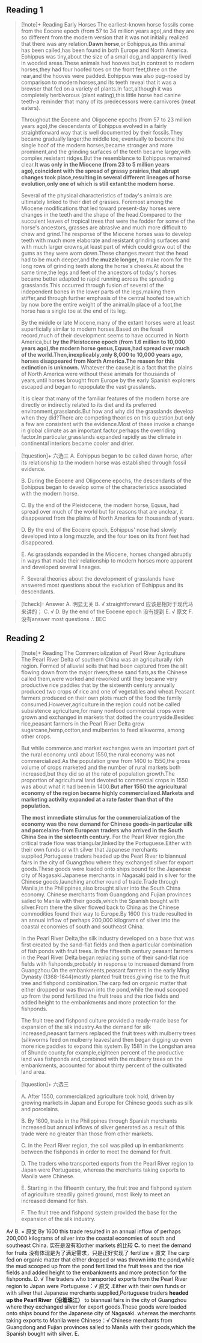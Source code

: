 ## Reading 1

> [!note]+ Reading
> Early Horses
> The earliest-known horse fossils come from the Eocene epoch (from 57 to 34 million years ago),and they are so different from the modern version that it was not initially realized that there was any relation.**Dawn horse**,or Eohippus,as this animal has been called,has been found in both Europe and North America. Eohippus was tiny,about the size of a small dog,and apparently lived in wooded areas.These animals had hooves but,in contrast to modern horses,they had four hoofed toes on the front feet,three on the rear,and the hooves were padded. Eohippus was also pug-nosed by comparison to modern horses,and its teeth reveal that it was a browser that fed on a variety of plants.In fact,although it was completely herbivorous (plant eating),this little horse had canine teeth-a reminder that many of its predecessors were carnivores (meat eaters).
> 
> 
> 
> Throughout the Eocene and Oligocene epochs (from 57 to 23 million years ago),the descendants of Eohippus evolved in a fairly straightforward way that is well documented by their fossils.They became gradually larger;the middle toe, eventually to become the single hoof of the modern horses,became stronger and more prominent,and the grinding surfaces of the teeth became larger,with complex,resistant ridges.But the resemblance to Eohippus remained clear.**It was only in the Miocene (from 23 to 5 million years ago),coincident with the spread of grassy prairies,that abrupt changes took place,resulting in several different lineages of horse evolution,only one of which is still extant:the modern horse.**
> 
> 
> 
> Several of the physical characteristics of today's animals are ultimately linked to their diet of grasses. Foremost among the Miocene modifications that led toward present-day horses were changes in the teeth and the shape of the head.Compared to the succulent leaves of tropical trees that were the fodder for some of the horse's ancestors, grasses are abrasive and much more difficult to chew and grind.The response of the Miocene horses was to develop teeth with much more elaborate and resistant grinding surfaces and with much larger crowns,at least part of which could grow out of the gums as they were worn down.These changes meant that the head had to be much deeper,and the **muzzle longer,** to make room for the long rows of grinding teeth along the horse's cheeks.At about the same time,the legs and feet of the ancestors of today's horses became better adapted to rapid running across the spreading grasslands.This occurred through fusion of several of the independent bones in the lower parts of the legs,making them stiffer,and through further emphasis of the central hoofed toe,which by now bore the entire weight of the animal.In place of a foot,the horse has a single toe at the end of its leg.
> 
> 
> 
> By the middle or late Miocene,many of the extant horses were at least superficially similar to modern horses.Based on the fossil record,much of their development seems to have occurred in North America,but **by the Pleistocene epoch (from 1.6 million to 10,000 years ago),the modern horse genus,Equus,had spread over much of the world.Then,inexplicably,only 8,000 to 10,000 years ago, horses disappeared from North America.The reason for this extinction is unknown.** Whatever the cause,it is a fact that the plains of North America were without these animals for thousands of years,until horses brought from Europe by the early Spanish explorers escaped and began to repopulate the vast grasslands.
> 
> 
> 
> It is clear that many of the familiar features of the modern horse are directly or indirectly related to its diet and its preferred environment,grasslands.But how and why did the grasslands develop when they did?There are competing theories on this question,but only a few are consistent with the evidence.Most of these invoke a change in global climate as an important factor,perhaps the overriding factor.In particular,grasslands expanded rapidly as the climate in continental interiors became cooler and drier.

> [!question]+ 六选三
> A. Eohippus began to be called dawn horse, after its relationship to the modern horse was established through fossil evidence.
> 
> B. During the Eocene and Oligocene epochs, the descendants of the Eohippus began to develop some of the characteristics associated with the modern horse.
> 
> C. By the end of the Pleistocene, the modern horse, Equus, had spread over much of the world but for reasons that are unclear, it disappeared from the plains of North America for thousands of years.
> 
> D. By the end of the Eocene epoch, Eohippus' nose had slowly developed into a long muzzle, and the four toes on its front feet had disappeared.
> 
> E. As grasslands expanded in the Miocene, horses changed abruptly in ways that made their relationship to modern horses more apparent and developed several lineages.
> 
> F. Several theories about the development of grasslands have answered most questions about the evolution of Eohippus and its descendants.

> [!check]- Answer
> A. 明显无关
> B. √ straightforward 应该是相对于现代马来讲的；
> C. √ 
> D. By the end of the Eocene epoch 没有提到
> E. √ 原文
> F. 没有answer most questions
> ∴ BEC

## Reading 2

> [!note]+ Reading
> The Commercialization of Pearl River Agriculture
> The Pearl River Delta of southern China was an agriculturally rich region. Formed of alluvial soils that had been captured from the silt flowing down from the major rivers,these sand flats,as the Chinese called them,were worked and reworked until they became very productive rice paddies that by the sixteenth century annually produced two crops of rice and one of vegetables and wheat.Peasant farmers produced on their own plots much of the food the family consumed.However,agriculture in the region could not be called subsistence agriculture,for many nonfood commercial crops were grown and exchanged in markets that dotted the countryside.Besides rice,peasant farmers in the Pearl River Delta grew sugarcane,hemp,cotton,and mulberries to feed silkworms, among other crops.
> 
> 
> 
> But while commerce and market exchanges were an important part of the rural economy until about 1550,the rural economy was not commercialized.As the population grew from 1400 to 1550,the gross volume of crops marketed and the number of rural markets both increased,but they did so at the rate of population growth.The proportion of agricultural land devoted to commercial crops in 1550 was about what it had been in 1400.**But after 1550 the agricultural economy of the region became highly commercialized.Markets and marketing activity expanded at a rate faster than that of the population.**
> 
> 
> 
> **The most immediate stimulus for the commercialization of the economy was the new demand for Chinese goods-in particular silk and porcelains-from European traders who arrived in the South China Sea in the sixteenth century.** For the Pearl River region,the critical trade flow was triangular,linked by the Portuguese.Either with their own funds or with silver that Japanese merchants supplied,Portuguese traders headed up the Pearl River to biannual fairs in the city of Guangzhou where they exchanged silver for export goods.These goods were loaded onto ships bound for the Japanese city of Nagasaki.Japanese merchants in Nagasaki paid in silver for the Chinese goods,launching another round of trade.Trade through Manila,in the Philippines,also brought silver into the South China economy. Chinese merchants from Guangdong and Fujian provinces sailed to Manila with their goods,which the Spanish bought with silver.From there the silver flowed back to China as the Chinese commodities found their way to Europe.By 1600 this trade resulted in an annual inflow of perhaps 200,000 kilograms of silver into the coastal economies of south and southeast China.
> 
> 
> 
> In the Pearl River Delta,the silk industry developed on a base that was first created by the sand-flat fields and then a particular combination of fish ponds with fruit trees. In the fifteenth century peasant farmers in the Pearl River Delta began replacing some of their sand-flat rice fields with fishponds,probably in response to increased demand from Guangzhou.On the embankments,peasant farmers in the early Ming Dynasty (1368-1644)mostly planted fruit trees,giving rise to the fruit tree and fishpond combination.The carp fed on organic matter that either dropped or was thrown into the pond,while the mud scooped up from the pond fertilized the fruit trees and the rice fields and added height to the embankments and more protection for the fishponds.
> 
> 
> 
> The fruit tree and fishpond culture provided a ready-made base for expansion of the silk industry.As the demand for silk increased,peasant farmers replaced the fruit trees with mulberry trees (silkworms feed on mulberry leaves)and then began digging up even more rice paddies to expand this system.By 1581 in the Longshan area of Shunde county,for example,eighteen percent of the productive land was fishponds and,combined with the mulberry trees on the embankments, accounted for about thirty percent of the cultivated land area.

> [!question]+ 六选三
> 
> A. After 1550, commercialized agriculture took hold, driven by growing markets in Japan and Europe for Chinese goods such as silk and porcelains.
> 
> B. By 1600, trade in the Philippines through Spanish merchants increased but annual inflows of silver generated as a result of this trade were no greater than those from other markets.
> 
> C. In the Pearl River region, the soil was piled up in embankments between the fishponds in order to meet the demand for fruit.
> 
> D. The traders who transported exports from the Pearl River region to Japan were Portuguese, whereas the merchants taking exports to Manila were Chinese.
> 
> E. Starting in the fifteenth century, the fruit tree and fishpond system of agriculture steadily gained ground, most likely to meet an increased demand for fish.
> 
> F. The fruit tree and fishpond system provided the base for the expansion of the silk industry.


A√
B. ×
原文 By 1600 this trade resulted in an annual inflow of perhaps 200,000 kilograms of silver into the coastal economies of south and southeast China. 实在是没有和other markets 的比较
**C.** to meet the demand for fruits 没有体现是为了满足需求，只是正好实现了 fertilize ×
原文 The carp fed on organic matter that either dropped or was thrown into the pond,while the mud scooped up from the pond fertilized the fruit trees and the rice fields and added height to the embankments and more protection for the fishponds.
D. √
The traders who transported exports from the Pearl River region to Japan were Portuguese：√
原文 .Either with their own funds or with silver that Japanese merchants supplied,Portuguese traders **headed up the Pearl River（沿着珠江）** to biannual fairs in the city of Guangzhou where they exchanged silver for export goods.These goods were loaded onto ships bound for the Japanese city of Nagasaki.
whereas the merchants taking exports to Manila were Chinese：√
Chinese merchants from Guangdong and Fujian provinces sailed to Manila with their goods,which the Spanish bought with silver.
E. 